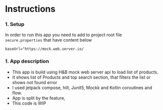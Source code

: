 # Instructions

### 1. Setup

In order to run this app you need to add to project root file `secure.properties` that have content below

`baseUrl="https://mock.web.server.io/`


### 1. App description

- This app is build using H&B mock web server api to load list of products.
- It shows list of Products and top search section, that filters the list or shows not found error
- I used jetpack compose, hilt, Junit5, Mockk and Kotlin coroutines and flow.
- App is split by the feature,
- This code is WIP